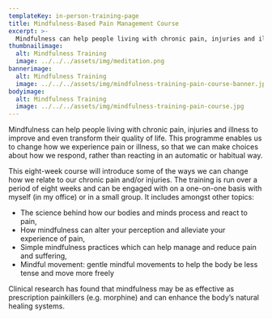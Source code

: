 ```yaml
---
templateKey: in-person-training-page
title: Mindfulness-Based Pain Management Course
excerpt: >-
  Mindfulness can help people living with chronic pain, injuries and illness to improve and even transform their quality of life. This programme enables us to change how we experience pain or illness, so that we can make choices about how we respond, rather than reacting in an automatic or habitual way.
thumbnailimage:
  alt: Mindfulness Training
  image: ../../../assets/img/meditation.png
bannerimage:
  alt: Mindfulness Training
  image: ../../../assets/img/mindfulness-training-pain-course-banner.jpg
bodyimage:
  alt: Mindfulness Training
  image: ../../../assets/img/mindfulness-training-pain-course.jpg
---
```


Mindfulness can help people living with chronic pain, injuries and illness to improve and even transform their quality of life. This programme enables us to change how we experience pain or illness, so that we can make choices about how we respond, rather than reacting in an automatic or habitual way.

This eight-week course will introduce some of the ways we can change how we relate to our chronic pain and/or injuries. The training is run over a period of eight weeks and can be engaged with on a one-on-one basis with myself (in my office) or in a small group. It includes amongst other topics:

- The science behind how our bodies and minds process and react to pain,
- How mindfulness can alter your perception and alleviate your experience of pain,
- Simple mindfulness practices which can help manage and reduce pain and suffering,
- Mindful movement: gentle mindful movements to help the body be less tense and move more freely

Clinical research has found that mindfulness may be as effective as prescription painkillers (e.g. morphine) and can enhance the body’s natural healing systems.
